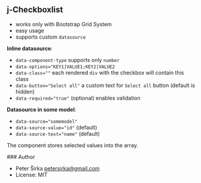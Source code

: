 ## j-Checkboxlist

- works only with Bootstrap Grid System
- easy usage
- supports custom `datasource`

__Inline datasource__:

- `data-component-type` supports only `number`
- `data-options="KEY1|VALUE1;KEY2|VALUE2`
- `data-class=""` each rendered `div` with the checkbox will contain this class
- `data-button="Select all"` a custom text for `Select all` button (default is hidden)
- `data-required="true"` (optional) enables validation

__Datasource in some model__:

- `data-source="somemodel"`
- `data-source-value="id"` (default)
- `data-source-text="name"` (default)

The component stores selected values into the array.

### Author

- Peter Širka <petersirka@gmail.com>
- License: MIT